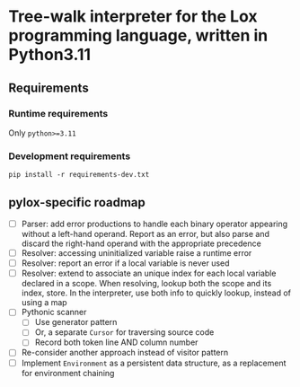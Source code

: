 # Tree-walk interpreter for the Lox programming language, written in Python3.11

## Requirements

### Runtime requirements
Only `python>=3.11`

### Development requirements
```
pip install -r requirements-dev.txt
```

## pylox-specific roadmap
- [ ] Parser: add error productions to handle each binary operator appearing
      without a left-hand operand. Report as an error, but also parse and discard
      the right-hand operand with the appropriate precedence
- [ ] Resolver: accessing uninitialized variable raise a runtime error
- [ ] Resolver: report an error if a local variable is never used
- [ ] Resolver: extend to associate an unique index for each local variable
      declared in a scope. When resolving, lookup both the scope and its index,
      store. In the interpreter, use both info to quickly lookup, instead of using
      a map
- [ ] Pythonic scanner
  - [ ] Use generator pattern
  - [ ] Or, a separate `Cursor` for traversing source code
  - [ ] Record both token line AND column number
- [ ] Re-consider another approach instead of visitor pattern
- [ ] Implement `Environment` as a persistent data structure,
      as a replacement for environment chaining
